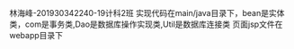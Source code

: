 林海峰-201930342240-19计科2班
实现代码在main/java目录下，bean是实体类，com是事务类,Dao是数据库操作实现类,Util是数据库连接类
页面jsp文件在webapp目录下
